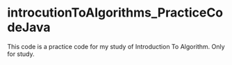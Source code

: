 # introcutionToAlgorithms_PracticeCodeJava
This code is a practice code for my study of Introduction To Algorithm. Only for study. 
